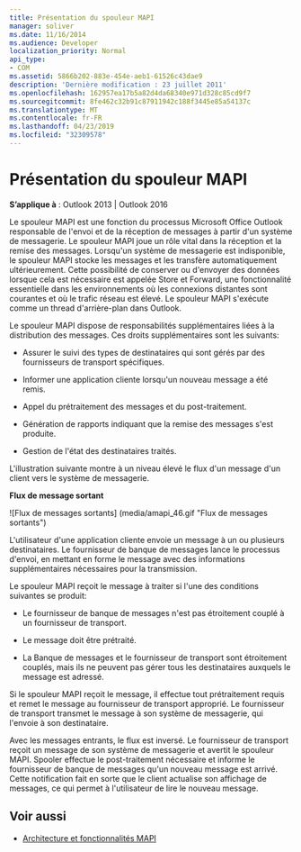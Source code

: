 ```yaml
---
title: Présentation du spouleur MAPI
manager: soliver
ms.date: 11/16/2014
ms.audience: Developer
localization_priority: Normal
api_type:
- COM
ms.assetid: 5866b202-883e-454e-aeb1-61526c43dae9
description: 'Dernière modification : 23 juillet 2011'
ms.openlocfilehash: 162957ea17b5a82d4da68340e971d328c85cd9f7
ms.sourcegitcommit: 8fe462c32b91c87911942c188f3445e85a54137c
ms.translationtype: MT
ms.contentlocale: fr-FR
ms.lasthandoff: 04/23/2019
ms.locfileid: "32309578"
---
```

# <a name="mapi-spooler-overview"></a>Présentation du spouleur MAPI
  
**S’applique à** : Outlook 2013 | Outlook 2016 
  
Le spouleur MAPI est une fonction du processus Microsoft Office Outlook responsable de l'envoi et de la réception de messages à partir d'un système de messagerie. Le spouleur MAPI joue un rôle vital dans la réception et la remise des messages. Lorsqu'un système de messagerie est indisponible, le spouleur MAPI stocke les messages et les transfère automatiquement ultérieurement. Cette possibilité de conserver ou d'envoyer des données lorsque cela est nécessaire est appelée Store et Forward, une fonctionnalité essentielle dans les environnements où les connexions distantes sont courantes et où le trafic réseau est élevé. Le spouleur MAPI s'exécute comme un thread d'arrière-plan dans Outlook.
  
Le spouleur MAPI dispose de responsabilités supplémentaires liées à la distribution des messages. Ces droits supplémentaires sont les suivants:
  
- Assurer le suivi des types de destinataires qui sont gérés par des fournisseurs de transport spécifiques.
    
- Informer une application cliente lorsqu'un nouveau message a été remis.
    
- Appel du prétraitement des messages et du post-traitement.
    
- Génération de rapports indiquant que la remise des messages s'est produite.
    
- Gestion de l'état des destinataires traités.
    
L'illustration suivante montre à un niveau élevé le flux d'un message d'un client vers le système de messagerie.
  
**Flux de message sortant**
  
![Flux de messages sortants] (media/amapi_46.gif "Flux de messages sortants")
  
L'utilisateur d'une application cliente envoie un message à un ou plusieurs destinataires. Le fournisseur de banque de messages lance le processus d'envoi, en mettant en forme le message avec des informations supplémentaires nécessaires pour la transmission.
  
Le spouleur MAPI reçoit le message à traiter si l'une des conditions suivantes se produit:
  
- Le fournisseur de banque de messages n'est pas étroitement couplé à un fournisseur de transport.
    
- Le message doit être prétraité.
    
- La Banque de messages et le fournisseur de transport sont étroitement couplés, mais ils ne peuvent pas gérer tous les destinataires auxquels le message est adressé.
    
Si le spouleur MAPI reçoit le message, il effectue tout prétraitement requis et remet le message au fournisseur de transport approprié. Le fournisseur de transport transmet le message à son système de messagerie, qui l'envoie à son destinataire.
  
Avec les messages entrants, le flux est inversé. Le fournisseur de transport reçoit un message de son système de messagerie et avertit le spouleur MAPI. Spooler effectue le post-traitement nécessaire et informe le fournisseur de banque de messages qu'un nouveau message est arrivé. Cette notification fait en sorte que le client actualise son affichage de messages, ce qui permet à l'utilisateur de lire le nouveau message.
  
## <a name="see-also"></a>Voir aussi

- [Architecture et fonctionnalités MAPI](mapi-features-and-architecture.md)

